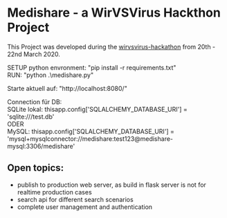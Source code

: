 # Medishare - a WirVSVirus Hackthon Project
This Project was developed during the [wirvsvirus-hackathon](https://wirvsvirushackathon.org/) from 20th - 22nd March 2020.

SETUP python envronment: "pip install -r requirements.txt"  
RUN: "python .\medishare.py"  

Starte aktuell auf: "http://localhost:8080/"  

Connection für DB:  
SQLite lokal: thisapp.config['SQLALCHEMY_DATABASE_URI'] = 'sqlite:///test.db'  
ODER  
MySQL: thisapp.config['SQLALCHEMY_DATABASE_URI'] = 'mysql+mysqlconnector://medishare:test123@medishare-mysql:3306/medishare'


## Open topics:
  + publish to production web server, as build in flask server is not for realtime production cases  
  + search api for different search scenarios  
  + complete user management and authentication
